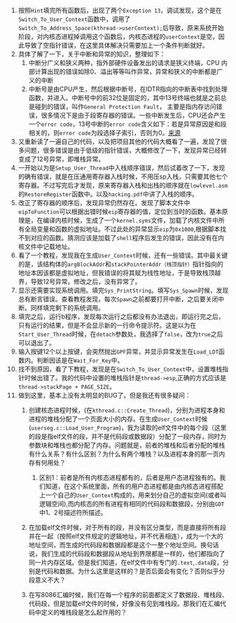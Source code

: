 1. 按照`Hint`填完所有函数后，出现了两个`Exception 13`，调试发现，这个是在`Switch_To_User_Context`函数中，调用了`Switch_To_Address_Space(kthread->userContext);`后导致，原来系统开始阶段，对内核态进程掉调用这个函数后，内核态进程的`userContext`是空，因此导致了空指针错误，在这里具体解决只需要加上一个条件判断就好。
2. 具体了解了一下，关于中断和异常的知识，整理如下：
    1. 中断分广义和狭义两种，指外部硬件设备发出的请求是狭义终端，CPU 内部计算出现的错误如除0、溢出等等叫作异常，异常和狭义的中断都是广义的中断
    2. 中断号是由CPU产生，然后根据中断号，在IDTR指向的中断表中找到处理函数，并进入。中断号中的前32位是固定的，其中13号终端也就是之前总是碰到的错误，叫作`General Protection Fault`， 主要是指内存访问错误，很多情况下是由于段寄存器的错误。一些中断发生后，CPU还会产生一个`error code`，13号中断的`error code`含义如下：若是异常原因是和段相关的，则`error code`为段选择子索引，否则为0。[来源](https://wiki.osdev.org/Exceptions)
3. 又重新读了一遍自己的代码，以及把项目其他的代码大概看了一遍，发现了很多问题，很多错误是由于低级的指针错误，大概修改了一下，发现异常已经转变成了12号异常，即堆栈异常。
4. 一开始以为是`Setup_User_Thread`中入栈顺序错误，然后试着改了一下，发现的确有错误，就是在压通用寄存器入栈时候，不用压sp入栈，只需要其他七个寄存器。不过写完后才发现，原来寄存器入栈和出栈的顺序就在`lowlevel.asm`的`RestoreRegister`函数中。以及`hacking.pdf`中讲了入栈的顺序。
5. 改正了寄存器的顺序后，发现异常仍然存在。发现了脚本文件中`eipToFunction`可以根据出错时候`eip`寄存器的值，定位到当时的函数。基本原理是，在编译内核时候，生成了一个`kernel.syms`文件，加载了内核文件中所有全局变量和函数的虚拟地址。不过此处的异常显示`eip`为`0x1000`,根据脚本找不到对应的函数。猜测应该是加载了`shell`程序后发生的错误，因此没有在内核文件中记载地址。
6. 看了一个教程，发现我在生成`User_Context`时候，还有一些错误。其中最关键的是，该结构体的`argBlockAddr`和`stackPointerAddr（栈顶指针）`指针指向的地址本因该都是虚拟地址，但我错误的将其赋为线性地址，于是导致栈顶越界，导致12号异常。修改之后，没有异常了。
7. 显示还需要实现系统调用。填完`Sys_PrintString`。填写`Sys_Spawn`时候，发现总有断言错误。查看教程发现，每次`Spawn`之前都要打开中断，之后要关闭中断。同样填完剩下的系统调用。
8. 填完之后，运行b程序，发现每次运行之后都没有办法退出，即运行完之后，只有运行的结果，但是不会显示新的一行命令提示符。这是以为在`Start_User_Thread`时候，在`detach`参数处，我选择了`false`，改为`true`之后可以退出了。
9. 输入按键12个以上按键，会突然抛出`GPF`异常，并显示异常发生在`Load_LDT`函数内。判断因该是在`Wait_For_Key`中。
10. 找不到原因，看了下教程，发现是在`Switch_To_User_Context`中，设置堆栈指针时候出错了。我的代码中设置的堆栈指针是`thread->esp`,正确的方式应该是`thread->stackPage + PAGE_SIZE`。
11. 做到这里，基本上没有太明显的BUG了。但是我还有很多疑问：
    1. 创建核态进程时候，(在`kthread.c::Create_Thread`)，分别为进程本身和进程的堆栈分配了一个页面大小的内存。在生成`User_Context`时候(`userseg.c::Load_User_Program`)，我为读取的elf文件中的每个段（这里的段是指elf文件的段，并不是代码段或数据段）分配了一段内存，同时为参数块和堆栈也都分配了内存。问题就是，前者的堆栈和后者分配的堆栈有什么关系？有什么区别？为什么有两个堆栈？以及进程本身的那一页内存有何用处？
        1. 区别1：前者是所有内核态进程都有的，后者是用户态进程独有的。我们知道，在这个系统里面，所有的用户态进程都是由内核态进程搭配上一个自己的`User_Context`构成的，用来划分自己的虚拟空间(或者叫逻辑空间),而内核态的所有进程有相同的代码段和数据段，分别由`GDT`中1、2号描述符所描述。

    2. 在加载elf文件时候，对于所有的段，并没有区分类型，而是直接将所有段并在一起（按照elf文件规定的逻辑地址，并不代表相连），成为一个大的地址空间，而生成的代码段和数据段都是这个一整个地址空间。换句话说，我们生成的代码段和数据段从地址到界限都是一样的，他们都指向了同一片内存区域。但是我们知道，在elf文件中有专门的`.text`,`.data`段，分别是代码和数据。为什么这里是这样的？是否后面会有变化？否则似乎分段意义不大？

    3. 在写8086汇编时候，我们在每一个程序的前面都定义了数据段、堆栈段、代码段，但是加载elf文件的时候，好像没有见到堆栈段。那我们在汇编代码中定义的堆栈段是怎么起作用的？